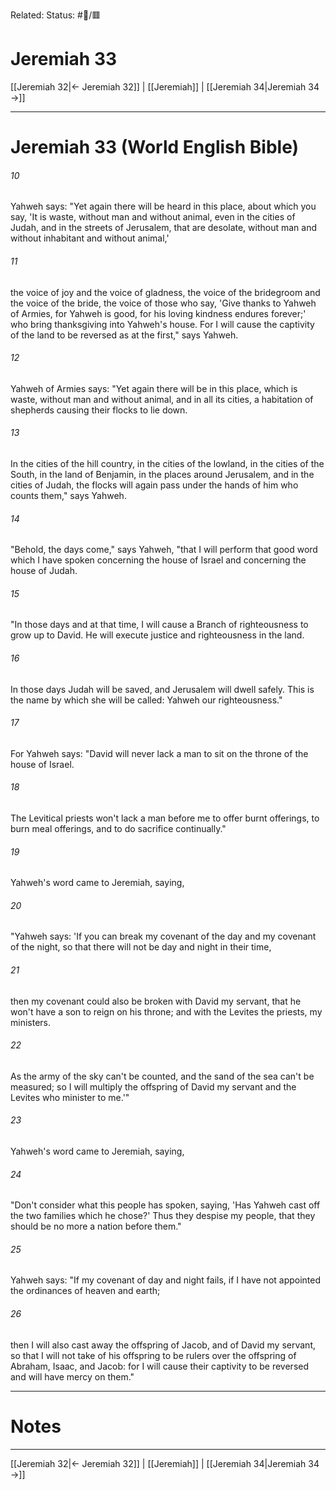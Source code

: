 Related:
Status: #📖/🟥
# Jeremiah 33

[[Jeremiah 32|← Jeremiah 32]] | [[Jeremiah]] | [[Jeremiah 34|Jeremiah 34 →]]
***

# Jeremiah 33 (World English Bible) 

###### 10 
Yahweh says: "Yet again there will be heard in this place, about which you say, 'It is waste, without man and without animal, even in the cities of Judah, and in the streets of Jerusalem, that are desolate, without man and without inhabitant and without animal,' 

###### 11 
the voice of joy and the voice of gladness, the voice of the bridegroom and the voice of the bride, the voice of those who say, 'Give thanks to Yahweh of Armies, for Yahweh is good, for his loving kindness endures forever;' who bring thanksgiving into Yahweh's house. For I will cause the captivity of the land to be reversed as at the first," says Yahweh. 

###### 12 
Yahweh of Armies says: "Yet again there will be in this place, which is waste, without man and without animal, and in all its cities, a habitation of shepherds causing their flocks to lie down. 

###### 13 
In the cities of the hill country, in the cities of the lowland, in the cities of the South, in the land of Benjamin, in the places around Jerusalem, and in the cities of Judah, the flocks will again pass under the hands of him who counts them," says Yahweh. 

###### 14 
"Behold, the days come," says Yahweh, "that I will perform that good word which I have spoken concerning the house of Israel and concerning the house of Judah. 

###### 15 
"In those days and at that time, I will cause a Branch of righteousness to grow up to David. He will execute justice and righteousness in the land. 

###### 16 
In those days Judah will be saved, and Jerusalem will dwell safely. This is the name by which she will be called: Yahweh our righteousness." 

###### 17 
For Yahweh says: "David will never lack a man to sit on the throne of the house of Israel. 

###### 18 
The Levitical priests won't lack a man before me to offer burnt offerings, to burn meal offerings, and to do sacrifice continually." 

###### 19 
Yahweh's word came to Jeremiah, saying, 

###### 20 
"Yahweh says: 'If you can break my covenant of the day and my covenant of the night, so that there will not be day and night in their time, 

###### 21 
then my covenant could also be broken with David my servant, that he won't have a son to reign on his throne; and with the Levites the priests, my ministers. 

###### 22 
As the army of the sky can't be counted, and the sand of the sea can't be measured; so I will multiply the offspring of David my servant and the Levites who minister to me.'" 

###### 23 
Yahweh's word came to Jeremiah, saying, 

###### 24 
"Don't consider what this people has spoken, saying, 'Has Yahweh cast off the two families which he chose?' Thus they despise my people, that they should be no more a nation before them." 

###### 25 
Yahweh says: "If my covenant of day and night fails, if I have not appointed the ordinances of heaven and earth; 

###### 26 
then I will also cast away the offspring of Jacob, and of David my servant, so that I will not take of his offspring to be rulers over the offspring of Abraham, Isaac, and Jacob: for I will cause their captivity to be reversed and will have mercy on them."

---
# Notes


***
[[Jeremiah 32|← Jeremiah 32]] | [[Jeremiah]] | [[Jeremiah 34|Jeremiah 34 →]]
